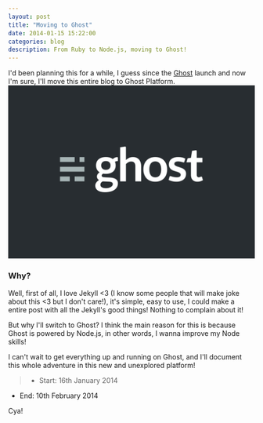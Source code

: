 ```yaml
---
layout: post
title: "Moving to Ghost"
date: 2014-01-15 15:22:00
categories: blog
description: From Ruby to Node.js, moving to Ghost!
---
```


<div class="wrapper" markdown="1">
I'd been planning this for a while, I guess since the <a href="http://ghost.org" target="_blank">Ghost</a> launch and now I'm sure, I'll move this entire blog to Ghost Platform.

<img src="/img/Ghost-Logo-Dark.jpg" alt="Ghost Logo Dark">

### Why?

Well, first of all, I love Jekyll <3 (I know some people that will make joke about this <3 but I don't care!), it's simple, easy to use, I could make a entire post with all the Jekyll's good things! Nothing to complain about it!

But why I'll switch to Ghost? I think the main reason for this is because Ghost is powered by Node.js, in other words, I wanna improve my Node skills!

I can't wait to get everything up and running on Ghost, and I'll document this whole adventure in this new and unexplored platform!

>* Start: 16th January 2014
* End: 10th February 2014

Cya!
</div>
